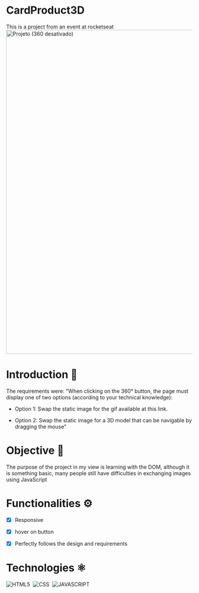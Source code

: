 # CardProduct3D
This is a project from an event at rocketseat
<img width="875" alt="Projeto (360 desativado)" src="https://user-images.githubusercontent.com/99215787/212143176-1cab14a1-128f-4757-8b30-a6a08f4cbf0a.png">

# Introduction 🚀
The requirements were: 
"When clicking on the 360° button, the page must display one of two options (according to your technical knowledge):

- Option 1: Swap the static image for the gif available at this link.

- Option 2: Swap the static image for a 3D model that can be navigable by dragging the mouse"

# Objective 🥤
The purpose of the project in my view is learning with the DOM, although it is something basic, many people still have difficulties in exchanging images using JavaScript

# Functionalities ⚙️
- [x] Responsive
- [x] hover on button
- [x] Perfectly follows the design and requirements



# Technologies ⚛️
![HTML5](https://img.shields.io/badge/-HTML-0D1117?style=for-the-badge&logo=HTML5&labelColor=0D1117)&nbsp;
![CSS](https://img.shields.io/badge/-CSS-0D1117?style=for-the-badge&logo=CSS3&labelColor=0D1117)&nbsp;
![JAVASCRIPT](https://img.shields.io/badge/-JavaScript-0D1117?style=for-the-badge&logo=javascript&labelColor=0D1117)&nbsp;
